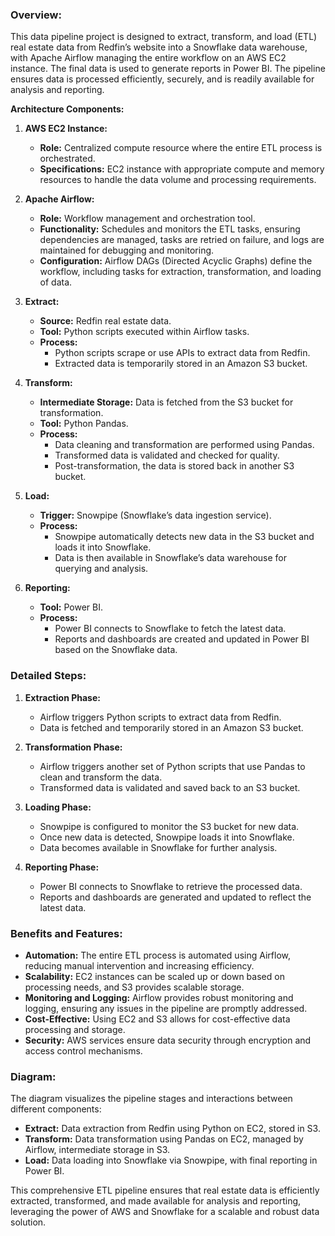 ### Overview:
This data pipeline project is designed to extract, transform, and load (ETL) real estate data from Redfin’s website into a Snowflake data warehouse, with Apache Airflow managing the entire workflow on an AWS EC2 instance. The final data is used to generate reports in Power BI. The pipeline ensures data is processed efficiently, securely, and is readily available for analysis and reporting.

**Architecture Components:**

1. **AWS EC2 Instance:**
   - **Role:** Centralized compute resource where the entire ETL process is orchestrated.
   - **Specifications:** EC2 instance with appropriate compute and memory resources to handle the data volume and processing requirements.

2. **Apache Airflow:**
   - **Role:** Workflow management and orchestration tool.
   - **Functionality:** Schedules and monitors the ETL tasks, ensuring dependencies are managed, tasks are retried on failure, and logs are maintained for debugging and monitoring.
   - **Configuration:** Airflow DAGs (Directed Acyclic Graphs) define the workflow, including tasks for extraction, transformation, and loading of data.

3. **Extract:**
   - **Source:** Redfin real estate data.
   - **Tool:** Python scripts executed within Airflow tasks.
   - **Process:** 
     - Python scripts scrape or use APIs to extract data from Redfin.
     - Extracted data is temporarily stored in an Amazon S3 bucket.

4. **Transform:**
   - **Intermediate Storage:** Data is fetched from the S3 bucket for transformation.
   - **Tool:** Python Pandas.
   - **Process:**
     - Data cleaning and transformation are performed using Pandas.
     - Transformed data is validated and checked for quality.
     - Post-transformation, the data is stored back in another S3 bucket.

5. **Load:**
   - **Trigger:** Snowpipe (Snowflake’s data ingestion service).
   - **Process:**
     - Snowpipe automatically detects new data in the S3 bucket and loads it into Snowflake.
     - Data is then available in Snowflake’s data warehouse for querying and analysis.

6. **Reporting:**
   - **Tool:** Power BI.
   - **Process:**
     - Power BI connects to Snowflake to fetch the latest data.
     - Reports and dashboards are created and updated in Power BI based on the Snowflake data.

### Detailed Steps:

1. **Extraction Phase:**
   - Airflow triggers Python scripts to extract data from Redfin.
   - Data is fetched and temporarily stored in an Amazon S3 bucket.

2. **Transformation Phase:**
   - Airflow triggers another set of Python scripts that use Pandas to clean and transform the data.
   - Transformed data is validated and saved back to an S3 bucket.

3. **Loading Phase:**
   - Snowpipe is configured to monitor the S3 bucket for new data.
   - Once new data is detected, Snowpipe loads it into Snowflake.
   - Data becomes available in Snowflake for further analysis.

4. **Reporting Phase:**
   - Power BI connects to Snowflake to retrieve the processed data.
   - Reports and dashboards are generated and updated to reflect the latest data.

### Benefits and Features:

- **Automation:** The entire ETL process is automated using Airflow, reducing manual intervention and increasing efficiency.
- **Scalability:** EC2 instances can be scaled up or down based on processing needs, and S3 provides scalable storage.
- **Monitoring and Logging:** Airflow provides robust monitoring and logging, ensuring any issues in the pipeline are promptly addressed.
- **Cost-Effective:** Using EC2 and S3 allows for cost-effective data processing and storage.
- **Security:** AWS services ensure data security through encryption and access control mechanisms.

### Diagram:

The diagram visualizes the pipeline stages and interactions between different components:

- **Extract:** Data extraction from Redfin using Python on EC2, stored in S3.
- **Transform:** Data transformation using Pandas on EC2, managed by Airflow, intermediate storage in S3.
- **Load:** Data loading into Snowflake via Snowpipe, with final reporting in Power BI.

This comprehensive ETL pipeline ensures that real estate data is efficiently extracted, transformed, and made available for analysis and reporting, leveraging the power of AWS and Snowflake for a scalable and robust data solution.
